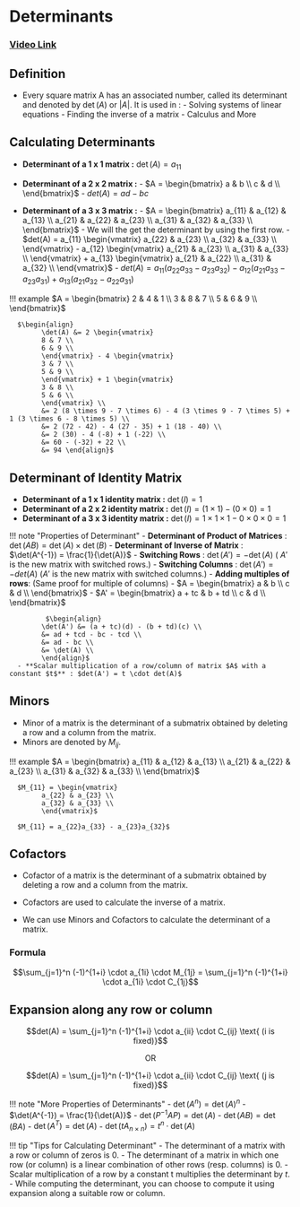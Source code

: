 # Determinants

### [Video Link](https://youtu.be/A3fxp49I4U8)

## Definition

- Every square matrix A has an associated number, called its determinant and denoted by $\det(A)$ or $|A|$. 
It is used in : 
      - Solving systems of linear equations
      - Finding the inverse of a matrix
      - Calculus and More

## Calculating Determinants

- **Determinant of a 1 x 1 matrix :** $\det(A) = a_{11}$

- **Determinant of a 2 x 2 matrix :**
      - $A = \begin{bmatrix}
            a & b \\
            c & d \\
            \end{bmatrix}$
      - $det(A) = ad - bc$

- **Determinant of a 3 x 3 matrix :**
      - $A = \begin{bmatrix}
            a_{11} & a_{12} & a_{13} \\
            a_{21} & a_{22} & a_{23} \\
            a_{31} & a_{32} & a_{33} \\
            \end{bmatrix}$
      - We will the get the determinant by using the first row.
      - $det(A) = a_{11} \begin{vmatrix}
            a_{22} & a_{23} \\
            a_{32} & a_{33} \\
            \end{vmatrix} - a_{12} \begin{vmatrix}
            a_{21} & a_{23} \\
            a_{31} & a_{33} \\
            \end{vmatrix} + a_{13} \begin{vmatrix}
            a_{21} & a_{22} \\
            a_{31} & a_{32} \\
            \end{vmatrix}$
      - $det(A) = a_{11} (a_{22}a_{33} - a_{23}a_{32}) - a_{12} (a_{21}a_{33} - a_{23}a_{31}) + a_{13} (a_{21}a_{32} - a_{22}a_{31})$

!!! example 
      $A = \begin{bmatrix}
            2 & 4 & 1 \\
            3 & 8 & 7 \\
            5 & 6 & 9 \\
            \end{bmatrix}$

      $\begin{align}
            \det(A) &= 2 \begin{vmatrix}
            8 & 7 \\
            6 & 9 \\
            \end{vmatrix} - 4 \begin{vmatrix}
            3 & 7 \\
            5 & 9 \\
            \end{vmatrix} + 1 \begin{vmatrix}
            3 & 8 \\
            5 & 6 \\
            \end{vmatrix} \\
            &= 2 (8 \times 9 - 7 \times 6) - 4 (3 \times 9 - 7 \times 5) + 1 (3 \times 6 - 8 \times 5) \\
            &= 2 (72 - 42) - 4 (27 - 35) + 1 (18 - 40) \\
            &= 2 (30) - 4 (-8) + 1 (-22) \\
            &= 60 - (-32) + 22 \\
            &= 94 \end{align}$

## Determinant of Identity Matrix
- **Determinant of a 1 x 1 identity matrix :** $\det(I) = 1$
- **Determinant of a 2 x 2 identity matrix :** $\det(I) = (1 \times 1) - (0 \times 0) = 1$
- **Determinant of a 3 x 3 identity matrix :** $\det(I) = 1 \times 1 \times 1 - 0 \times 0 \times 0 = 1$

!!! note "Properties of Determinant"
      - **Determinant of Product of Matrices** :  $\det(AB) = \det(A) \times \det(B)$
      - **Determinant of Inverse of Matrix** : $\det(A^{-1}) = \frac{1}{\det(A)}$
      - **Switching Rows** : $\det(A') = -\det(A)$ ( $A'$ is the new matrix with switched rows.)
      - **Switching Columns** : $\det(A') = -det(A)$ ($A'$ is the new matrix with switched columns.)
      - **Adding multiples of rows**: (Same proof for multiple of columns)
        - $A = \begin{bmatrix}
              a & b \\
              c & d \\
              \end{bmatrix}$
        - $A' = \begin{bmatrix}
              a + tc & b + td \\
              c  & d  \\
              \end{bmatrix}$

             $\begin{align} 
            \det(A') &= (a + tc)(d) - (b + td)(c) \\
            &= ad + tcd - bc - tcd \\
            &= ad - bc \\
            &= \det(A) \\
            \end{align}$
      - **Scalar multiplication of a row/column of matrix $A$ with a constant $t$** : $det(A') = t \cdot det(A)$

## Minors

- Minor of a matrix is the determinant of a submatrix obtained by deleting a row and a column from the matrix.
- Minors are denoted by $M_{ij}$.

!!! example
      $A = \begin{bmatrix}
            a_{11} & a_{12} & a_{13} \\
            a_{21} & a_{22} & a_{23} \\
            a_{31} & a_{32} & a_{33} \\
            \end{bmatrix}$

      $M_{11} = \begin{vmatrix}
            a_{22} & a_{23} \\
            a_{32} & a_{33} \\
            \end{vmatrix}$

      $M_{11} = a_{22}a_{33} - a_{23}a_{32}$

## Cofactors

- Cofactor of a matrix is the determinant of a submatrix obtained by deleting a row and a column from the matrix.
- Cofactors are used to calculate the inverse of a matrix.

- We can use Minors and Cofactors to calculate the determinant of a matrix.

### Formula

$$\sum_{j=1}^n (-1)^{1+i} \cdot a_{1i} \cdot M_{1j} = \sum_{j=1}^n (-1)^{1+i} \cdot a_{1i} \cdot C_{1j}$$

## Expansion along any row or column

$$det(A) = \sum_{j=1}^n (-1)^{1+i} \cdot a_{ii} \cdot C_{ij} \text{ (i is fixed)}$$

$$\text{OR}$$

$$det(A) = \sum_{j=1}^n (-1)^{1+i} \cdot a_{ii} \cdot C_{ij} \text{ (j is fixed)}$$

!!! note "More Properties of Determinants"
      - $\det(A^n) = \det(A)^n$
      - $\det(A^{-1}) = \frac{1}{\det(A)}$
      - $\det(P^{-1}AP) = \det(A)$
      - $\det(AB) = \det(BA)$
      - $\det(A^T) = \det(A)$
      - $\det(tA_{n\times n}) = t^n \cdot \det(A)$

!!! tip "Tips for Calculating Determinant"
      - The determinant of a matrix with a row or column of zeros is $0$.
      - The determinant of a matrix in which one row (or column) is a linear combination of other rows (resp. columns) is $0$.
      - Scalar multiplication of a row by a constant t multiplies the
        determinant by $t$.
      - While computing the determinant, you can choose to compute it using expansion along a suitable row or column.
